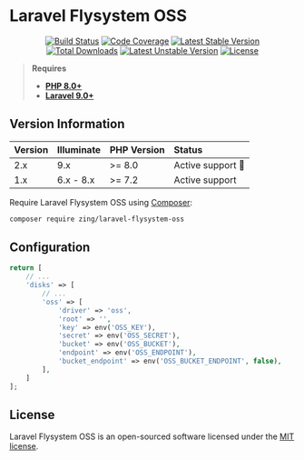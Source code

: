 # Laravel Flysystem OSS

<p align="center">
<a href="https://github.com/zingimmick/laravel-flysystem-oss/actions"><img src="https://github.com/zingimmick/laravel-flysystem-oss/workflows/tests/badge.svg" alt="Build Status"></a>
<a href="https://codecov.io/gh/zingimmick/laravel-flysystem-oss"><img src="https://codecov.io/gh/zingimmick/laravel-flysystem-oss/branch/master/graph/badge.svg" alt="Code Coverage" /></a>
<a href="https://packagist.org/packages/zing/laravel-flysystem-oss"><img src="https://poser.pugx.org/zing/laravel-flysystem-oss/v/stable.svg" alt="Latest Stable Version"></a>
<a href="https://packagist.org/packages/zing/laravel-flysystem-oss"><img src="https://poser.pugx.org/zing/laravel-flysystem-oss/downloads" alt="Total Downloads"></a>
<a href="https://packagist.org/packages/zing/laravel-flysystem-oss"><img src="https://poser.pugx.org/zing/laravel-flysystem-oss/v/unstable.svg" alt="Latest Unstable Version"></a>
<a href="https://packagist.org/packages/zing/laravel-flysystem-oss"><img src="https://poser.pugx.org/zing/laravel-flysystem-oss/license" alt="License"></a>
</p>

> **Requires**
> - **[PHP 8.0+](https://php.net/releases/)**
> - **[Laravel 9.0+](https://php.net/releases/)**

## Version Information

| Version | Illuminate | PHP Version | Status                  |
|:--------|:-----------|:------------|:------------------------|
| 2.x     | 9.x        | >= 8.0      | Active support :rocket: |
| 1.x     | 6.x - 8.x  | >= 7.2      | Active support          |

Require Laravel Flysystem OSS using [Composer](https://getcomposer.org):

```bash
composer require zing/laravel-flysystem-oss
```

## Configuration

```php
return [
    // ...
    'disks' => [
        // ...
        'oss' => [
            'driver' => 'oss',
            'root' => '',
            'key' => env('OSS_KEY'),
            'secret' => env('OSS_SECRET'),
            'bucket' => env('OSS_BUCKET'),
            'endpoint' => env('OSS_ENDPOINT'),
            'bucket_endpoint' => env('OSS_BUCKET_ENDPOINT', false),
        ],
    ]
];
```

## License

Laravel Flysystem OSS is an open-sourced software licensed under the [MIT license](LICENSE).
